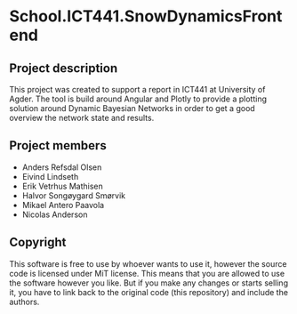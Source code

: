 # School.ICT441.SnowDynamicsFrontend

## Project description
This project was created to support a report in ICT441 at University of Agder. The tool is build around Angular and Plotly to provide a plotting solution around Dynamic Bayesian Networks in order to get a good overview the network state and results.

## Project members
* Anders Refsdal Olsen
* Eivind Lindseth
* Erik Vetrhus Mathisen
* Halvor Songøygard Smørvik
* Mikael Antero Paavola
* Nicolas Anderson 

## Copyright
This software is free to use by whoever wants to use it, however the source code is licensed under MiT license. This means that you are allowed to use the software however you like. But if you make any changes or starts selling it, you have to link back to the original code (this repository) and include the authors. 
